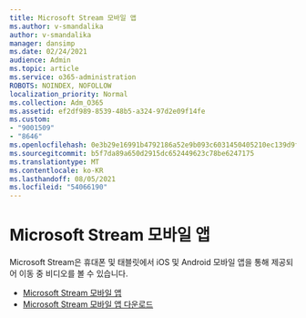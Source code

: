 ```yaml
---
title: Microsoft Stream 모바일 앱
ms.author: v-smandalika
author: v-smandalika
manager: dansimp
ms.date: 02/24/2021
audience: Admin
ms.topic: article
ms.service: o365-administration
ROBOTS: NOINDEX, NOFOLLOW
localization_priority: Normal
ms.collection: Adm_O365
ms.assetid: ef2df989-8539-48b5-a324-97d2e09f14fe
ms.custom:
- "9001509"
- "8646"
ms.openlocfilehash: 0e3b29e16991b4792186a52e9b093c6031450405210ec139d9ff7edcc706284e
ms.sourcegitcommit: b5f7da89a650d2915dc652449623c78be6247175
ms.translationtype: MT
ms.contentlocale: ko-KR
ms.lasthandoff: 08/05/2021
ms.locfileid: "54066190"
---
```

# <a name="microsoft-stream-mobile-apps"></a>Microsoft Stream 모바일 앱

Microsoft Stream은 휴대폰 및 태블릿에서 iOS 및 Android 모바일 앱을 통해 제공되어 이동 중 비디오를 볼 수 있습니다.

- [Microsoft Stream 모바일 앱](https://docs.microsoft.com/stream/mobile-apps-overview)
- [Microsoft Stream 모바일 앱 다운로드](https://docs.microsoft.com/stream/mobile-get-apps)
